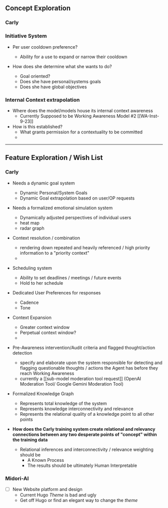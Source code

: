 ## Concept Exploration

### Carly

### Initiative System

- Per user cooldown preference?
	- Ability for a use to expand or narrow their cooldown 

- How does she determine what she wants to do?
	- Goal oriented? 
	- Does she have personal/systems goals
	- Does she have global objectives

### Internal Context extrapolation
- Where does the model/models house its internal context awareness
	- Currently Supposed to be Working Awareness Model #2 [[WA-Inst-9-23]]
- How is this established?
	- What grants permission for a contextuality to be committed
	- 

---
## Feature Exploration / Wish List

### Carly

- Needs a dynamic goal system
	- Dynamic Personal/System Goals
	- Dynamic Goal extrapolation based on user/OP requests

- Needs a formalized emotional simulation system
	- Dynamically adjusted perspectives of individual users
	- heat map
	- radar graph

- Context resolution / combination
	- rendering down repeated and heavily referenced / high priority information to a "priority context"
	- 

- Scheduling system
	- Ability to set deadlines / meetings / future events
	- Hold to her schedule

- Dedicated User Preferences for responses
	- Cadence
	- Tone

- Context Expansion
	- Greater context window
	- Perpetual context window?
	- 

- Pre-Awareness intervention/Audit criteria and flagged thought/action detection
	- specify and elaborate upon the system responsible for detecting and flagging questionable thoughts / actions the Agent has before they reach Working Awareness
	- currently a [[sub-model moderation tool request]] (OpenAI Moderation Tool/ Google Gemini Moderation Tool)

- Formalized Knowledge Graph
	- Represents total knowledge of the system
	- Represents knowledge interconnectivity and relevance 
	- Represents the relational quality of a knowledge point to all other points 

- **How does the Carly training system create relational and relevancy connections between any two desperate points of "concept" within the training data**
	- Relational inferences and interconnectivity / relevance weighting should be 
		- A Known Process 
		- The results should be ultimately Human Interpretable

### Midori-AI

- [ ] New Website platform and design
	- Current Hugo *Theme* is bad and ugly
	- Get off Hugo or find an elegant way to change the *theme*